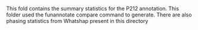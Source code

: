 This fold contains the summary statistics for the P212 annotation. This folder used the funannotate compare command to generate. There are also phasing statistics from Whatshap present in this directory
